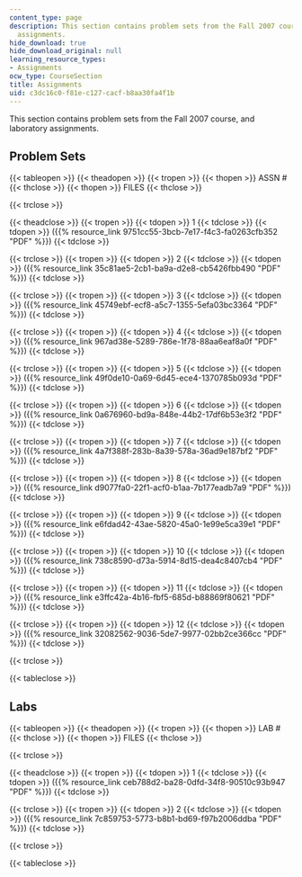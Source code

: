 ```yaml
---
content_type: page
description: This section contains problem sets from the Fall 2007 course, and laboratory
  assignments.
hide_download: true
hide_download_original: null
learning_resource_types:
- Assignments
ocw_type: CourseSection
title: Assignments
uid: c3dc16c0-f81e-c127-cacf-b8aa30fa4f1b
---
```


This section contains problem sets from the Fall 2007 course, and laboratory assignments.

Problem Sets
------------

{{< tableopen >}}
{{< theadopen >}}
{{< tropen >}}
{{< thopen >}}
ASSN #
{{< thclose >}}
{{< thopen >}}
FILES
{{< thclose >}}

{{< trclose >}}

{{< theadclose >}}
{{< tropen >}}
{{< tdopen >}}
1
{{< tdclose >}}
{{< tdopen >}}
({{% resource_link 9751cc55-3bcb-7e17-f4c3-fa0263cfb352 "PDF" %}})
{{< tdclose >}}

{{< trclose >}}
{{< tropen >}}
{{< tdopen >}}
2
{{< tdclose >}}
{{< tdopen >}}
({{% resource_link 35c81ae5-2cb1-ba9a-d2e8-cb5426fbb490 "PDF" %}})
{{< tdclose >}}

{{< trclose >}}
{{< tropen >}}
{{< tdopen >}}
3
{{< tdclose >}}
{{< tdopen >}}
({{% resource_link 45749ebf-ecf8-a5c7-1355-5efa03bc3364 "PDF" %}})
{{< tdclose >}}

{{< trclose >}}
{{< tropen >}}
{{< tdopen >}}
4
{{< tdclose >}}
{{< tdopen >}}
({{% resource_link 967ad38e-5289-786e-1f78-88aa6eaf8a0f "PDF" %}})
{{< tdclose >}}

{{< trclose >}}
{{< tropen >}}
{{< tdopen >}}
5
{{< tdclose >}}
{{< tdopen >}}
({{% resource_link 49f0de10-0a69-6d45-ece4-1370785b093d "PDF" %}})
{{< tdclose >}}

{{< trclose >}}
{{< tropen >}}
{{< tdopen >}}
6
{{< tdclose >}}
{{< tdopen >}}
({{% resource_link 0a676960-bd9a-848e-44b2-17df6b53e3f2 "PDF" %}})
{{< tdclose >}}

{{< trclose >}}
{{< tropen >}}
{{< tdopen >}}
7
{{< tdclose >}}
{{< tdopen >}}
({{% resource_link 4a7f388f-283b-8a39-578a-36ad9e187bf2 "PDF" %}})
{{< tdclose >}}

{{< trclose >}}
{{< tropen >}}
{{< tdopen >}}
8
{{< tdclose >}}
{{< tdopen >}}
({{% resource_link d9077fa0-22f1-acf0-b1aa-7b177eadb7a9 "PDF" %}})
{{< tdclose >}}

{{< trclose >}}
{{< tropen >}}
{{< tdopen >}}
9
{{< tdclose >}}
{{< tdopen >}}
({{% resource_link e6fdad42-43ae-5820-45a0-1e99e5ca39e1 "PDF" %}})
{{< tdclose >}}

{{< trclose >}}
{{< tropen >}}
{{< tdopen >}}
10
{{< tdclose >}}
{{< tdopen >}}
({{% resource_link 738c8590-d73a-5914-8d15-dea4c8407cb4 "PDF" %}})
{{< tdclose >}}

{{< trclose >}}
{{< tropen >}}
{{< tdopen >}}
11
{{< tdclose >}}
{{< tdopen >}}
({{% resource_link e3ffc42a-4b16-fbf5-685d-b88869f80621 "PDF" %}})
{{< tdclose >}}

{{< trclose >}}
{{< tropen >}}
{{< tdopen >}}
12
{{< tdclose >}}
{{< tdopen >}}
({{% resource_link 32082562-9036-5de7-9977-02bb2ce366cc "PDF" %}})
{{< tdclose >}}

{{< trclose >}}

{{< tableclose >}}

Labs
----

{{< tableopen >}}
{{< theadopen >}}
{{< tropen >}}
{{< thopen >}}
LAB #
{{< thclose >}}
{{< thopen >}}
FILES
{{< thclose >}}

{{< trclose >}}

{{< theadclose >}}
{{< tropen >}}
{{< tdopen >}}
1
{{< tdclose >}}
{{< tdopen >}}
({{% resource_link ceb788d2-ba28-0dfd-34f8-90510c93b947 "PDF" %}})
{{< tdclose >}}

{{< trclose >}}
{{< tropen >}}
{{< tdopen >}}
2
{{< tdclose >}}
{{< tdopen >}}
({{% resource_link 7c859753-5773-b8b1-bd69-f97b2006ddba "PDF" %}})
{{< tdclose >}}

{{< trclose >}}

{{< tableclose >}}